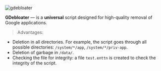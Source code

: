 <img src="https://i.ibb.co/ZMPfbZM/gdebloater.png" alt="gdebloater" border="0">

**GDebloater** — is a __universal__ script designed for high-quality removal of Google applications.
> Advantages:
- Deletion in all directories. For example, the script goes through all possible directories: `/system/*/app`, `/system/*/priv-app`.
- Deletion of garbage in `/data/`.
- Checking the file for integrity: a file `test.enttn` is created to check the integrity of the script.
